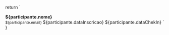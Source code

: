  return `
  <tr>
        <td>
          <strong>
            ${participante.nome}
          </strong>
          <br>
          <small>
            ${participante.email}
          </small>
        </td>
        <td>
          ${participante.dataInscricao}
        </td>
        <td>
          ${participante.dataChekIn}
        </td>
  </tr>
  `
}